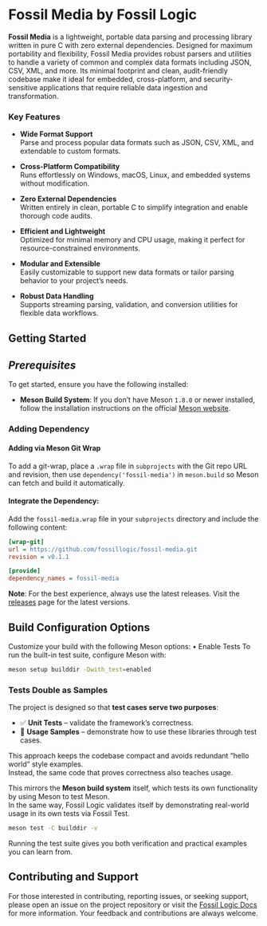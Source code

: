 # **Fossil Media by Fossil Logic**

**Fossil Media** is a lightweight, portable data parsing and processing library written in pure C with zero external dependencies. Designed for maximum portability and flexibility, Fossil Media provides robust parsers and utilities to handle a variety of common and complex data formats including JSON, CSV, XML, and more. Its minimal footprint and clean, audit-friendly codebase make it ideal for embedded, cross-platform, and security-sensitive applications that require reliable data ingestion and transformation.

### Key Features

- **Wide Format Support**  
  Parse and process popular data formats such as JSON, CSV, XML, and extendable to custom formats.

- **Cross-Platform Compatibility**  
  Runs effortlessly on Windows, macOS, Linux, and embedded systems without modification.

- **Zero External Dependencies**  
  Written entirely in clean, portable C to simplify integration and enable thorough code audits.

- **Efficient and Lightweight**  
  Optimized for minimal memory and CPU usage, making it perfect for resource-constrained environments.

- **Modular and Extensible**  
  Easily customizable to support new data formats or tailor parsing behavior to your project’s needs.

- **Robust Data Handling**  
  Supports streaming parsing, validation, and conversion utilities for flexible data workflows.

## Getting Started

## ***Prerequisites***

To get started, ensure you have the following installed:

- **Meson Build System**: If you don’t have Meson `1.8.0` or newer installed, follow the installation instructions on the official [Meson website](https://mesonbuild.com/Getting-meson.html).

### Adding Dependency

#### Adding via Meson Git Wrap

To add a git-wrap, place a `.wrap` file in `subprojects` with the Git repo URL and revision, then use `dependency('fossil-media')` in `meson.build` so Meson can fetch and build it automatically.

#### Integrate the Dependency:

Add the `fossil-media.wrap` file in your `subprojects` directory and include the following content:

```ini
[wrap-git]
url = https://github.com/fossillogic/fossil-media.git
revision = v0.1.1

[provide]
dependency_names = fossil-media
```

**Note**: For the best experience, always use the latest releases. Visit the [releases](https://github.com/fossillogic/fossil-media/releases) page for the latest versions.

## Build Configuration Options

Customize your build with the following Meson options:
	•	Enable Tests
To run the built-in test suite, configure Meson with:

```sh
meson setup builddir -Dwith_test=enabled
```

### Tests Double as Samples

The project is designed so that **test cases serve two purposes**:

- ✅ **Unit Tests** – validate the framework’s correctness.  
- 📖 **Usage Samples** – demonstrate how to use these libraries through test cases.  

This approach keeps the codebase compact and avoids redundant “hello world” style examples.  
Instead, the same code that proves correctness also teaches usage.  

This mirrors the **Meson build system** itself, which tests its own functionality by using Meson to test Meson.  
In the same way, Fossil Logic validates itself by demonstrating real-world usage in its own tests via Fossil Test.  

```bash
meson test -C builddir -v
```

Running the test suite gives you both verification and practical examples you can learn from.

## Contributing and Support

For those interested in contributing, reporting issues, or seeking support, please open an issue on the project repository or visit the [Fossil Logic Docs](https://fossillogic.com/docs) for more information. Your feedback and contributions are always welcome.
